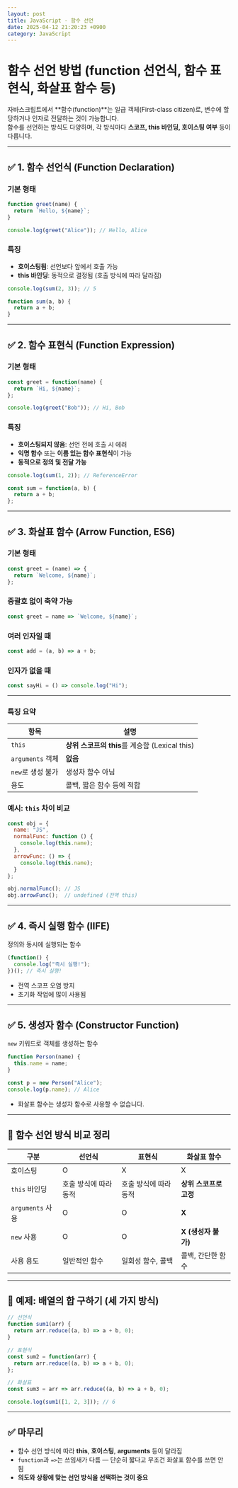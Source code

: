 ```yaml
---
layout: post
title: JavaScript - 함수 선언
date: 2025-04-12 21:20:23 +0900
category: JavaScript
---
```

# 함수 선언 방법 (function 선언식, 함수 표현식, 화살표 함수 등)

자바스크립트에서 **함수(function)**는 일급 객체(First-class citizen)로, 변수에 할당하거나 인자로 전달하는 것이 가능합니다.  
함수를 선언하는 방식도 다양하며, 각 방식마다 **스코프, this 바인딩, 호이스팅 여부** 등이 다릅니다.

---

## ✅ 1. 함수 선언식 (Function Declaration)

### 기본 형태

```js
function greet(name) {
  return `Hello, ${name}`;
}

console.log(greet("Alice")); // Hello, Alice
```

### 특징
- **호이스팅됨**: 선언보다 앞에서 호출 가능
- **this 바인딩**: 동적으로 결정됨 (호출 방식에 따라 달라짐)

```js
console.log(sum(2, 3)); // 5

function sum(a, b) {
  return a + b;
}
```

---

## ✅ 2. 함수 표현식 (Function Expression)

### 기본 형태

```js
const greet = function(name) {
  return `Hi, ${name}`;
};

console.log(greet("Bob")); // Hi, Bob
```

### 특징
- **호이스팅되지 않음**: 선언 전에 호출 시 에러
- **익명 함수** 또는 **이름 있는 함수 표현식**이 가능
- **동적으로 정의 및 전달 가능**

```js
console.log(sum(1, 2)); // ReferenceError

const sum = function(a, b) {
  return a + b;
};
```

---

## ✅ 3. 화살표 함수 (Arrow Function, ES6)

### 기본 형태

```js
const greet = (name) => {
  return `Welcome, ${name}`;
};
```

### 중괄호 없이 축약 가능

```js
const greet = name => `Welcome, ${name}`;
```

### 여러 인자일 때

```js
const add = (a, b) => a + b;
```

### 인자가 없을 때

```js
const sayHi = () => console.log("Hi");
```

---

### 특징 요약

| 항목               | 설명                                               |
|--------------------|----------------------------------------------------|
| `this`             | **상위 스코프의 this**를 계승함 (Lexical this)   |
| `arguments` 객체   | **없음**                                           |
| `new`로 생성 불가  | 생성자 함수 아님                                   |
| 용도               | 콜백, 짧은 함수 등에 적합                          |

### 예시: `this` 차이 비교

```js
const obj = {
  name: "JS",
  normalFunc: function () {
    console.log(this.name);
  },
  arrowFunc: () => {
    console.log(this.name);
  }
};

obj.normalFunc(); // JS
obj.arrowFunc();  // undefined (전역 this)
```

---

## ✅ 4. 즉시 실행 함수 (IIFE)

정의와 동시에 실행되는 함수

```js
(function() {
  console.log("즉시 실행!");
})(); // 즉시 실행!
```

- 전역 스코프 오염 방지
- 초기화 작업에 많이 사용됨

---

## ✅ 5. 생성자 함수 (Constructor Function)

`new` 키워드로 객체를 생성하는 함수

```js
function Person(name) {
  this.name = name;
}

const p = new Person("Alice");
console.log(p.name); // Alice
```

- 화살표 함수는 생성자 함수로 사용할 수 없습니다.

---

## 📌 함수 선언 방식 비교 정리

| 구분             | 선언식               | 표현식                   | 화살표 함수             |
|------------------|----------------------|---------------------------|--------------------------|
| 호이스팅         | O                    | X                         | X                        |
| `this` 바인딩    | 호출 방식에 따라 동적 | 호출 방식에 따라 동적     | **상위 스코프로 고정**   |
| `arguments` 사용 | O                    | O                         | **X**                    |
| `new` 사용       | O                    | O                         | **X (생성자 불가)**       |
| 사용 용도        | 일반적인 함수        | 일회성 함수, 콜백         | 콜백, 간단한 함수        |

---

## 🧠 예제: 배열의 합 구하기 (세 가지 방식)

```js
// 선언식
function sum1(arr) {
  return arr.reduce((a, b) => a + b, 0);
}

// 표현식
const sum2 = function(arr) {
  return arr.reduce((a, b) => a + b, 0);
};

// 화살표
const sum3 = arr => arr.reduce((a, b) => a + b, 0);

console.log(sum1([1, 2, 3])); // 6
```

---

## ✅ 마무리

- 함수 선언 방식에 따라 **this**, **호이스팅**, **arguments** 등이 달라짐
- `function`과 `=>`는 쓰임새가 다름 — 단순히 짧다고 무조건 화살표 함수를 쓰면 안 됨
- **의도와 상황에 맞는 선언 방식을 선택하는 것이 중요**